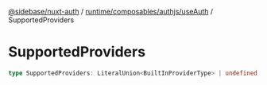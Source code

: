 [@sidebase/nuxt-auth](../../../../../index.md) / [runtime/composables/authjs/useAuth](../index.md) / SupportedProviders

# SupportedProviders

```ts
type SupportedProviders: LiteralUnion<BuiltInProviderType> | undefined;
```
